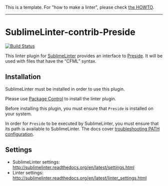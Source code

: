 This is a template. For "how to make a linter", please check [the HOWTO](HOWTO.md).

-----------------------------------------------------------------

SublimeLinter-contrib-Preside
================================

[![Build Status](https://travis-ci.org/SublimeLinter/SublimeLinter-contrib-Preside.svg?branch=stable)](https://travis-ci.org/SublimeLinter/SublimeLinter-contrib-Preside)

This linter plugin for [SublimeLinter](https://github.com/SublimeLinter/SublimeLinter) provides an interface to [Preside](https://docs.preside.org). It will be used with files that have the “CFML” syntax.

## Installation
SublimeLinter must be installed in order to use this plugin.

Please use [Package Control](https://packagecontrol.io) to install the linter plugin.

Before installing this plugin, you must ensure that `Preside` is installed on your system.

In order for `Preside` to be executed by SublimeLinter, you must ensure that its path is available to SublimeLinter. The docs cover [troubleshooting PATH configuration](http://sublimelinter.readthedocs.io/en/latest/troubleshooting.html#finding-a-linter-executable).

## Settings
- SublimeLinter settings: http://sublimelinter.readthedocs.org/en/latest/settings.html
- Linter settings: http://sublimelinter.readthedocs.org/en/latest/linter_settings.html

<!-- Additional SublimeLinter-Preside settings:

|Setting|Description    |
|:------|:--------------|
|foo    |Something.     |
|bar    |Something else.| -->
